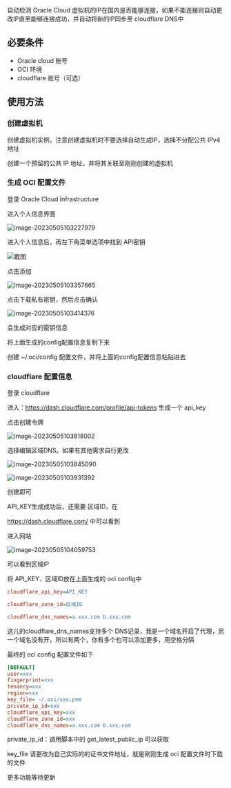 自动检测 Oracle Cloud 虚拟机的IP在国内是否能够连接，如果不能连接则自动更改IP直至能够连接成功，并自动将新的IP同步至 cloudflare DNS中

## 必要条件

- Oracle cloud 账号
- OCI 环境
- cloudflare 账号（可选）

## 使用方法

### 创建虚拟机

创建虚拟机实例，注意创建虚拟机时不要选择自动生成IP，选择不分配公共 IPv4 地址

创建一个预留的公共 IP 地址，并将其关联至刚刚创建的虚拟机

### 生成 OCI 配置文件

登录 Oracle Cloud   Infrastructure

进入个人信息界面

![image-20230505103227979](README.assets/image-20230505103227979.png)

进入个人信息后，再左下角菜单选项中找到 API密钥

![截图](README.assets/截图.png)

点击添加

![image-20230505103357665](README.assets/image-20230505103357665.png)

点击下载私有密钥，然后点击确认

![image-20230505103414376](README.assets/image-20230505103414376.png)

会生成对应的密钥信息

将上面生成的config配置信息复制下来

创建 ~/.oci/config  配置文件，并将上面的config配置信息粘贴进去

### cloudflare 配置信息

登录 cloudflare

进入：https://dash.cloudflare.com/profile/api-tokens 生成一个 api_key

点击创建令牌

![image-20230505103818002](README.assets/image-20230505103818002.png)

选择编辑区域DNS。如果有其他需求自行更改

![image-20230505103845090](README.assets/image-20230505103845090.png)

![image-20230505103931392](README.assets/image-20230505103931392.png)

创建即可

API_KEY生成成功后，还需要 区域ID，在

https://dash.cloudflare.com/ 中可以看到

进入网站

![image-20230505104059753](README.assets/image-20230505104059753.png)

可以看到区域IP

将 API_KEY、区域ID放在上面生成的 oci config中

``` ini
cloudflare_api_key=API_KEY

cloudflare_zone_id=区域ID

cloudflare_dns_names=a.xxx.com b.xxx.com
```

这儿的cloudflare_dns_names支持多个 DNS记录，我是一个域名开启了代理，另一个域名没有开，所以有两个，你有多个也可以添加更多，用空格分隔

最终的 oci config 配置文件如下

``` ini
[DEFAULT]
user=xxx
fingerprint=xxx
tenancy=xxx
region=xxx
key_file= ~/.oci/xxx.pem
private_ip_id=xxx
cloudflare_api_key=xxx
cloudflare_zone_id=xxx
cloudflare_dns_names=a.xxx.com b.xxx.com
```

private_ip_id：调用脚本中的 get_latest_public_ip 可以获取

key_file 请更改为自己实际的的证书文件地址，就是刚刚生成 oci 配置文件时下载的文件

更多功能等待更新

